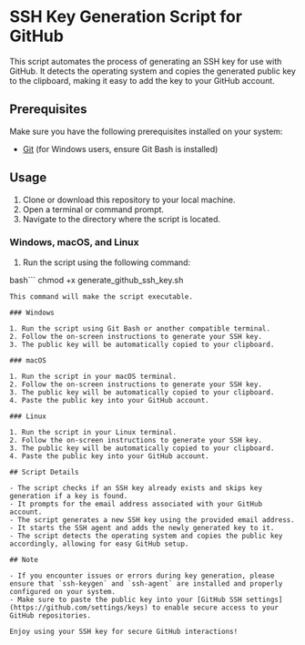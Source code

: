 # SSH Key Generation Script for GitHub

This script automates the process of generating an SSH key for use with GitHub. It detects the operating system and copies the generated public key to the clipboard, making it easy to add the key to your GitHub account.

## Prerequisites

Make sure you have the following prerequisites installed on your system:

- [Git](https://git-scm.com/) (for Windows users, ensure Git Bash is installed)

## Usage

1. Clone or download this repository to your local machine.
2. Open a terminal or command prompt.
3. Navigate to the directory where the script is located.

### Windows, macOS, and Linux

1. Run the script using the following command:

bash```
chmod +x generate_github_ssh_key.sh
```
This command will make the script executable.

### Windows

1. Run the script using Git Bash or another compatible terminal.
2. Follow the on-screen instructions to generate your SSH key.
3. The public key will be automatically copied to your clipboard.

### macOS

1. Run the script in your macOS terminal.
2. Follow the on-screen instructions to generate your SSH key.
3. The public key will be automatically copied to your clipboard.
4. Paste the public key into your GitHub account.

### Linux

1. Run the script in your Linux terminal.
2. Follow the on-screen instructions to generate your SSH key.
3. The public key will be automatically copied to your clipboard.
4. Paste the public key into your GitHub account.

## Script Details

- The script checks if an SSH key already exists and skips key generation if a key is found.
- It prompts for the email address associated with your GitHub account.
- The script generates a new SSH key using the provided email address.
- It starts the SSH agent and adds the newly generated key to it.
- The script detects the operating system and copies the public key accordingly, allowing for easy GitHub setup.

## Note

- If you encounter issues or errors during key generation, please ensure that `ssh-keygen` and `ssh-agent` are installed and properly configured on your system.
- Make sure to paste the public key into your [GitHub SSH settings](https://github.com/settings/keys) to enable secure access to your GitHub repositories.

Enjoy using your SSH key for secure GitHub interactions!

